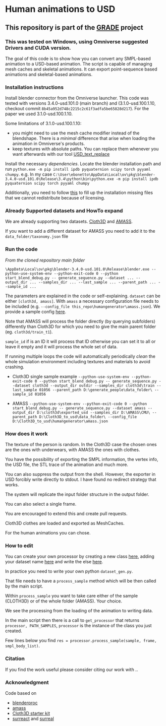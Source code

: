 # Human animations to USD

## This repository is part of the [GRADE](https://eliabntt.github.io/GRADE-RR/home) project

### This was tested on Windows, using Omniverse suggested Drivers and CUDA version.

The goal of this code is to show how you can convert any SMPL-based animation to a USD-based animation.
The script is capable of managing mesh caches and skeletal animations. It can export point-sequence based animations and skeletal-based animations.

### Installation instructions 

Install blender connector from the Omniverse launcher. This code was tested with versions 3.4.0-usd.101.0 (main branch) and (3.1.0-usd.100.1.10, checkout commit `8b45a952d748c2215c2c61f3adfa5be65828d217`). For the paper we used 3.1.0-usd.100.1.10.

Some limitations of 3.1.0-usd.100.1.10:
- you might need to use the mesh cache modifier instead of the blendshape. There is a _minimal_ difference that arise when loading the animation in Omniverse's products. 
- keep textures with absolute paths. You can replace them whenever you want afterwards with our tool [USD_text_replace](https://github.com/eliabntt/GRADE-RR/tree/main/scripts/process_paths) 

Install the necessary *dependencies*. Locate the blender installation path and run `python.exe -m pip install ipdb pyquaternion scipy torch pyyaml chumpy`.
e.g. In my case `C:\User\ebonetto\AppData\Local\ov\pkg\blender-3.4.0-usd.101.0\Release\3.4\python\bin\python.exe -m pip install ipdb pyquaternion scipy torch pyyaml chumpy`

Additionally, you need to follow [this]() to fill up the installation missing files that we cannot redistribute because of licensing.

### Already Supported datasets and HowTo expand

We are already supporting two datasets. [Cloth3D](https://chalearnlap.cvc.uab.cat/dataset/38/description/) and [AMASS](https://amass.is.tue.mpg.de/).

If you want to add a different dataset for AMASS you need to add it to the `data_folder/taxonomy.json` file

### Run the code 

*From the cloned repository main folder*

`\AppData\Local\ov\pkg\blender-3.4.0-usd.101.0\Release\blender.exe --python-use-system-env --python-exit-code 0 --python start_blend_debug.py -- generate_sequence.py --dataset ... --output_dir ... --samples_dir ... --last_sample ... --parent_path ... --sample_id ...`

The parameters are explained in the code or self-explaining.
`dataset` can be either `[cloth3d, amass]`. With `amass` a necessary configuration file needs to be included (e.g. `--config_file this_repo\humangenerator\amass.json`). We provide a sample config [here](https://github.com/eliabntt/generate_people/blob/main/humangenerator/amass.json).

Note that AMASS will process the folder directly (by querying subfolders) differently than Cloth3D for which you need to give the main parent folder (eg. `cloth3d/train_t1`).

`sample_id` if is an ID it will process that ID otherwise you can set it to all or leave it empty and it will process the whole set of data.

If running multiple loops the code will automatically periodically _clean_ the whole simulation environment including textures and materials to avoid crashing.

- Cloth3D single sample example `--python-use-system-env --python-exit-code 0 --python start_blend_debug.py -- generate_sequence.py --dataset cloth3d --output_dir outdir --samples_dir cloth3d\train --last_sample 01056 --parent_path D:\generate_people\data_folder\ --sample_id 01056`

- AMASS `--python-use-system-env --python-exit-code 0 --python start_blend_debug.py -- generate_sequence.py --dataset amass --output_dir D:\cloth3d\exported_usd --samples_dir D:\AMASS\CMU\ --parent_path D:\Cloth3D_to_usd\data_folder\ --config_file D:\Cloth3D_to_usd\humangenerator\amass.json`

### How does it work

The texture of the person is random. In the Cloth3D case the chosen ones are the ones with underwears, with AMASS the ones with clothes.

You have the possibility of exporting the SMPL information, the vertex info, the USD file, the STL trace of the animation and much more.

You can also suppress the output from the shell. However, the exporter in USD forcibly write directly to stdout. I have found no redirect strategy that works.

The system will replicate the input folder structure in the output folder.

You can also select a single frame.

You are encouraged to extend this and create pull requests.

Cloth3D clothes are loaded and exported as MeshCaches.

For the human animations you can chose.

### How to edit

You can create your own processor by creating a new class [here](https://github.com/eliabntt/generate_people/tree/main/humangenerator), adding your dataset name [here](https://github.com/eliabntt/generate_people/blob/main/humangenerator/avail_datasets.yaml) and write the else [here](https://github.com/eliabntt/generate_people/blob/main/humangenerator/generator.py#L17).

In practice you need to write your own python `dataset_gen.py`.

That file needs to have a `process_sample` method which will be then called by the main script.

Within `process_sample` you want to take care either of the sample (CLOTH3D) or of the whole folder (AMASS). Your choice.

We see the processing from the loading of the animation to writing data.

In the main script then there is a call to `get_processor` that returns `processor, PATH_SAMPLES`, `processor` is the instance of the class you just created.

Few lines below you find `res = processor.process_sample(sample, frame, smpl_body_list)`.

### Citation

If you find the work useful please consider citing our work with ..

### Acknowledgment
Code based on
- [blenderproc](https://github.com/DLR-RM/BlenderProc/)
- [amass](https://amass.is.tue.mpg.de/)
- [Cloth3D starter kit](http://158.109.8.102/CLOTH3D/StarterKit.zip)
- [surreact](https://github.com/gulvarol/surreact) and [surreal](https://github.com/gulvarol/surreal)